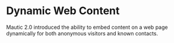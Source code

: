 # Dynamic Web Content

Mautic 2.0 introduced the ability to embed content on a web page dynamically for both anonymous visitors and known contacts.
